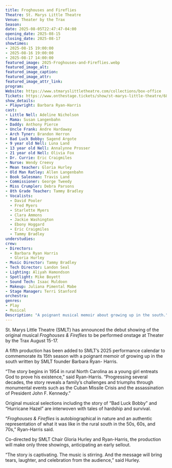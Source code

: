 ```yaml
---
title: Froghouses and Fireflies
Theatre: St. Marys Little Theatre
Venue: Theater by the Trax
Season: 
date: 2025-08-05T22:47:47-04:00
opening_date: 2025-08-15
closing_date: 2025-08-17
showtimes:
- 2025-08-15 19:00:00
- 2025-08-16 19:00:00
- 2025-08-17 14:00:00
featured_image: 2025-Froghouses-and-Fireflies.webp
featured_image_alt: 
featured_image_caption: 
featured_image_attr: 
featured_image_attr_link: 
program:
Website: https://www.stmaryslittletheatre.com/collections/box-office
Tickets: https://www.onthestage.tickets/show/st-marys-little-theatre/683c723a33d4b60f605b2814/tickets#/productions-view
show_details: 
- Playwright: Barbara Ryan-Harris
cast:
- Little Nell: Adeline Nicholson
- Mama: Susan Langenbahn
- Daddy: Anthony Pierce
- Uncle Frank: Andre Hardaway
- Arch Tyner: Brandon Herron
- Bad Luck Bobby: Sagend Argote
- 9 year old Nell: Luna Land
- 13 year old Nell: Annalynne Prosser
- 21 year old Nell: Olivia Fox
- Dr. Currie: Eric Craigmiles
- Nurse: Wendy Creevy
- Mean teacher: Gloria Hurley
- Old Man Ratley: Allen Langenbahn
- Book Salesman: Travis Land
- Commissioner: George Tweedy
- Miss Crumpler: Debra Parsons
- 8th Grade Teacher: Tammy Bradley
- Vocalists: 
  - David Pooler
  - Fred Myers
  - Starlette Myers
  - Clara Ammons
  - Jackie Washington
  - Ebony Hoggard
  - Eric Craigmiles
  - Tammy Bradley
understudies:
crew:
- Directors: 
  - Barbara Ryan Harris
  - Gloria Hurley
- Music Director: Tammy Bradley
- Tech Director: Landon Seal
- Lighting: Aliyah Hamondson
- Spotlight: Mike Boyett
- Sound Tech: Isaac Muldoon
- Makeup: Juliana Pimental Mabe
- Stage Manager: Terri Stanford
orchestra:
genres:
- Play
- Musical
Description: "A poignant musical memoir about growing up in the south."
---
```

 St. Marys Little Theatre (SMLT) has announced the debut showing of the original musical *Froghouses & Fireflies* to be performed onstage at Theater by the Trax August 15-17.

A fifth production has been added to SMLT’s 2025 performance calendar to commemorate its 15th season with a poignant memoir of growing up in the south written by SMLT founder Barbara Ryan- Harris.

“The story begins in 1954 in rural North Carolina as a young girl entreats God to prove his existence,” said Ryan-Harris. “Progressing several decades, the story reveals a family’s challenges and triumphs through monumental events such as the Cuban Missile Crisis and the assassination of President John F. Kennedy.”

Original musical selections including the story of “Bad Luck Bobby” and “Hurricane Hazel” are interwoven with tales of hardship and survival.

“*Froghouses & Fireflies* is autobiographical in nature and an authentic representation of what it was like in the rural south in the 50s, 60s, and 70s,” Ryan-Harris said.

Co-directed by SMLT Chair Gloria Hurley and Ryan-Harris, the production will make only three showings, anticipating an early sellout.

“The story is captivating. The music is stirring. And the message will bring tears, laughter, and celebration from the audience,” said Hurley.